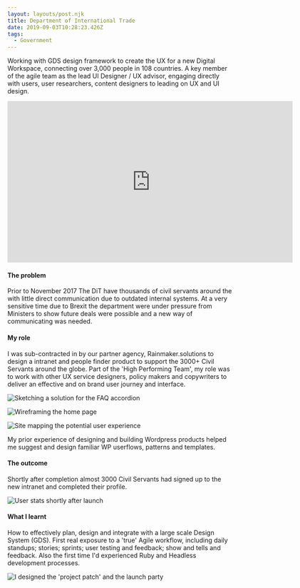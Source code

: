 ```yaml
---
layout: layouts/post.njk
title: Department of International Trade
date: 2019-09-03T10:28:23.426Z
tags:
  - Government
---
```

Working with GDS design framework to create the UX for a new Digital Workspace, connecting over 3,000 people in 108 countries. A key member of the agile team as the lead UI Designer / UX advisor, engaging directly with users, user researchers, content designers to leading on UX and UI design.

<iframe src="https://player.vimeo.com/video/357398578" width="640" height="362" frameborder="0" allow="autoplay; fullscreen" allowfullscreen></iframe>

#### The problem

Prior to November 2017 The DiT have thousands of civil servants around the with little direct communication due to outdated internal systems. At a very sensitive time due to Brexit the department were under pressure from Ministers to show future deals were possible and a new way of communicating was needed.

#### My role

I was sub-contracted in by our partner agency, Rainmaker.solutions to design a intranet and people finder product to support the 3000+ Civil Servants around the globe. Part of the 'High Performing Team', my role was to work with other UX service designers, policy makers and copywriters to deliver an effective and on brand user journey and interface. 

![](/images/dit-sketch-2x.jpg "Sketching a solution for the FAQ accordion")

![](/images/dit-wireframe-2x.jpg "Wireframing the home page")

![](/images/dit-userjourney-2x.jpg "Site mapping the potential user experience")

My prior experience of designing and building Wordpress products helped me suggest and design familiar WP userflows, patterns and templates.

#### The outcome

Shortly after completion almost 3000 Civil Servants had signed up to the new intranet and completed their profile.

![](/images/dit-stats-2x.jpg "User stats shortly after launch")

#### What I learnt

How to effectively plan, design and integrate with a large scale Design System (GDS). First real exposure to a 'true' Agile workflow, including daily standups; stories; sprints; user testing and feedback; show and tells and feedback. Also the first time I'd experienced Ruby and Headless development processes.

![](/images/dit-patch-launch-2x.jpg "I designed the 'project patch' and the launch party")

